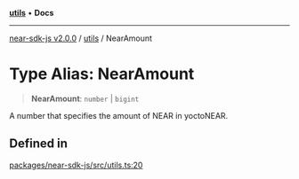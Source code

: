 [**utils**](../README.md) • **Docs**

***

[near-sdk-js v2.0.0](../../packages.md) / [utils](../README.md) / NearAmount

# Type Alias: NearAmount

> **NearAmount**: `number` \| `bigint`

A number that specifies the amount of NEAR in yoctoNEAR.

## Defined in

[packages/near-sdk-js/src/utils.ts:20](https://github.com/dim-daskalov/near-sdk-js/blob/c95f5e9eab115df82feb9d8dca403e7b9c8c9534/packages/near-sdk-js/src/utils.ts#L20)
